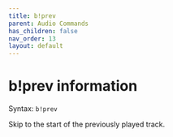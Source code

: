 ```yaml
---
title: b!prev
parent: Audio Commands
has_children: false
nav_order: 13
layout: default
---
```


# b!prev information
Syntax: `b!prev` 

Skip to the start of the previously played track.
